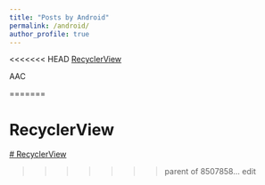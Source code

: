 ```yaml
---
title: "Posts by Android"
permalink: /android/
author_profile: true
---
```


<<<<<<< HEAD
[RecyclerView](https://jhamin0511.github.io/android/recyclerview/)

AAC

=======
# RecyclerView
[# RecyclerView](https://jhamin0511.github.io/android/Recyclerview)
>>>>>>> parent of 8507858... edit
